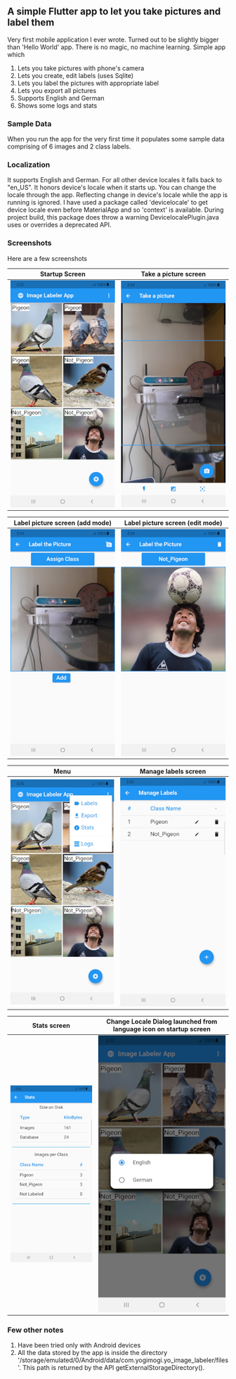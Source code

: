 ## A simple Flutter app to let you take pictures and label them

Very first mobile application I ever wrote. Turned out to be slightly bigger than 'Hello World' app. There is no magic, no machine learning. Simple app which

1. Lets you take pictures with phone's camera
2. Lets you create, edit labels (uses Sqlite)
3. Lets you label the pictures with appropriate label
4. Lets you export all pictures
5. Supports English and German
6. Shows some logs and stats

### Sample Data

When you run the app for the very first time it populates some sample data comprising of 6 images and 2 class labels.

### Localization

It supports English and German. For all other device locales it falls back to "en_US". It honors device's locale when it starts up. You can change the locale through the app. Reflecting change in device's locale while the app is running is ignored. I have used a package called 'devicelocale' to get device locale even before MaterialApp and so 'context' is available. During project build, this package does throw a warning DevicelocalePlugin.java uses or overrides a deprecated API.

### Screenshots

Here are a few screenshots

| Startup Screen | Take a picture screen |
| :-: | :-: |
| ![alt text](https://github.com/yogimogi/yoimagelabeler/raw/master/docs/image1.jpg) | ![alt text](https://github.com/yogimogi/yoimagelabeler/raw/master/docs/image2.jpg) |

| Label picture screen (add mode) | Label picture screen (edit mode) |
| :-: | :-: |
| ![alt text](https://github.com/yogimogi/yoimagelabeler/raw/master/docs/image3.jpg) | ![alt text](https://github.com/yogimogi/yoimagelabeler/raw/master/docs/image4.jpg) |

| Menu | Manage labels screen |
| :-: | :-: |
| ![alt text](https://github.com/yogimogi/yoimagelabeler/raw/master/docs/image5.jpg) | ![alt text](https://github.com/yogimogi/yoimagelabeler/raw/master/docs/image6.jpg) |

| Stats screen | Change Locale Dialog launched from language icon on startup screen |
| :-: | :-: |
| ![alt text](https://github.com/yogimogi/yoimagelabeler/raw/master/docs/image7.jpg) | ![alt text](https://github.com/yogimogi/yoimagelabeler/raw/master/docs/image8.jpg) |

### Few other notes

1. Have been tried only with Android devices
2. All the data stored by the app is inside the directory '/storage/emulated/0/Android/data/com.yogimogi.yo_image_labeler/files'. This path is returned by the API getExternalStorageDirectory().
